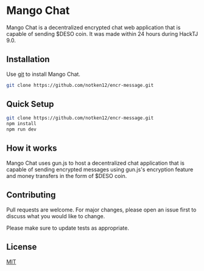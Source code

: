 # Mango Chat
Mango Chat is a decentralized encrypted chat web application that is capable of sending $DESO coin. It was made within 24 hours during HackTJ 9.0. 
## Installation

Use [git](https://git-scm.com/downloads) to install Mango Chat.

```bash
git clone https://github.com/notken12/encr-message.git
```

## Quick Setup

```bash
git clone https://github.com/notken12/encr-message.git
npm install
npm run dev
```
## How it works
Mango Chat uses gun.js to host a decentralized chat application that is capable of sending encrypted messages using gun.js's encryption feature and money transfers in the form of $DESO coin. 

## Contributing
Pull requests are welcome. For major changes, please open an issue first to discuss what you would like to change.

Please make sure to update tests as appropriate.

## License
[MIT](https://choosealicense.com/licenses/mit/)